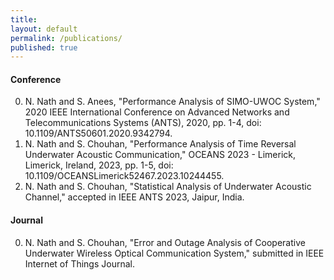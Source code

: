 ```yaml
---
title:
layout: default
permalink: /publications/
published: true
---
```



#### Conference
0. N. Nath and S. Anees, "Performance Analysis of SIMO-UWOC System," 2020 IEEE International Conference on Advanced Networks and Telecommunications Systems (ANTS), 2020, pp. 1-4, doi: 10.1109/ANTS50601.2020.9342794.
1. N. Nath and S. Chouhan, "Performance Analysis of Time Reversal Underwater Acoustic Communication," OCEANS 2023 - Limerick, Limerick, Ireland, 2023, pp. 1-5, doi: 10.1109/OCEANSLimerick52467.2023.10244455.
2. N. Nath and S. Chouhan, "Statistical Analysis of Underwater Acoustic Channel," accepted in IEEE ANTS 2023, Jaipur, India.

#### Journal
0. N. Nath and S. Chouhan, "Error and Outage Analysis of Cooperative Underwater Wireless Optical Communication System," submitted in IEEE Internet of Things Journal.
   




